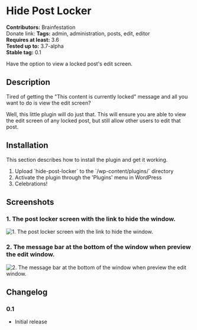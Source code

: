 # Hide Post Locker #
**Contributors:** Brainfestation  
Donate link:
**Tags:** admin, administration, posts, edit, editor  
**Requires at least:** 3.6  
**Tested up to:** 3.7-alpha  
**Stable tag:** 0.1  

Have the option to view a locked post's edit screen.

## Description ##

Tired of getting the "This content is currently locked" message and all you want to do is view the edit screen?

Well, this little plugin will do just that. This will ensure you are able to view the edit screen of any locked post, but still allow other users to edit that post.

## Installation ##

This section describes how to install the plugin and get it working.

1. Upload \`hide-post-locker\` to the \`/wp-content/plugins/\` directory
2. Activate the plugin through the 'Plugins' menu in WordPress
3. Celebrations!

## Screenshots ##

### 1. The post locker screen with the link to hide the window. ###
![1. The post locker screen with the link to hide the window.](http://f.cl.ly/items/1g0h2j2k1z160H003g08/screenshot-1.png)

### 2. The message bar at the bottom of the window when preview the edit window. ###
![2. The message bar at the bottom of the window when preview the edit window.](http://cl.ly/image/0n130C1S3K1a/screenshot-2.png)


## Changelog ##

### 0.1 ###
* Initial release